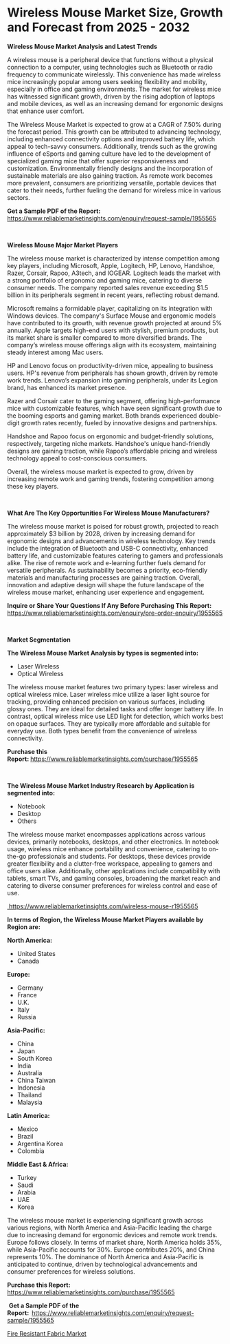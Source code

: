 <p><h1>Wireless Mouse Market Size, Growth and Forecast from 2025 - 2032</h1></p><p><strong>Wireless Mouse Market Analysis and Latest Trends</strong></p>
<p><p>A wireless mouse is a peripheral device that functions without a physical connection to a computer, using technologies such as Bluetooth or radio frequency to communicate wirelessly. This convenience has made wireless mice increasingly popular among users seeking flexibility and mobility, especially in office and gaming environments. The market for wireless mice has witnessed significant growth, driven by the rising adoption of laptops and mobile devices, as well as an increasing demand for ergonomic designs that enhance user comfort.</p><p>The Wireless Mouse Market is expected to grow at a CAGR of 7.50% during the forecast period. This growth can be attributed to advancing technology, including enhanced connectivity options and improved battery life, which appeal to tech-savvy consumers. Additionally, trends such as the growing influence of eSports and gaming culture have led to the development of specialized gaming mice that offer superior responsiveness and customization. Environmentally friendly designs and the incorporation of sustainable materials are also gaining traction. As remote work becomes more prevalent, consumers are prioritizing versatile, portable devices that cater to their needs, further fueling the demand for wireless mice in various sectors.</p></p>
<p><strong>Get a Sample PDF of the Report:&nbsp;</strong> <a href="https://www.reliablemarketinsights.com/enquiry/request-sample/1955565?utm_campaign=2232&utm_medium=2&utm_source=Github&utm_content=ia&utm_term=04042025&utm_id=wireless-mouse">https://www.reliablemarketinsights.com/enquiry/request-sample/1955565</a></p>
<p>&nbsp;</p>
<p><strong>Wireless Mouse Major Market Players</strong></p>
<p><p>The wireless mouse market is characterized by intense competition among key players, including Microsoft, Apple, Logitech, HP, Lenovo, Handshoe, Razer, Corsair, Rapoo, A3tech, and IOGEAR. Logitech leads the market with a strong portfolio of ergonomic and gaming mice, catering to diverse consumer needs. The company reported sales revenue exceeding $1.5 billion in its peripherals segment in recent years, reflecting robust demand.</p><p>Microsoft remains a formidable player, capitalizing on its integration with Windows devices. The company's Surface Mouse and ergonomic models have contributed to its growth, with revenue growth projected at around 5% annually. Apple targets high-end users with stylish, premium products, but its market share is smaller compared to more diversified brands. The company’s wireless mouse offerings align with its ecosystem, maintaining steady interest among Mac users.</p><p>HP and Lenovo focus on productivity-driven mice, appealing to business users. HP's revenue from peripherals has shown growth, driven by remote work trends. Lenovo’s expansion into gaming peripherals, under its Legion brand, has enhanced its market presence.</p><p>Razer and Corsair cater to the gaming segment, offering high-performance mice with customizable features, which have seen significant growth due to the booming esports and gaming market. Both brands experienced double-digit growth rates recently, fueled by innovative designs and partnerships.</p><p>Handshoe and Rapoo focus on ergonomic and budget-friendly solutions, respectively, targeting niche markets. Handshoe's unique hand-friendly designs are gaining traction, while Rapoo’s affordable pricing and wireless technology appeal to cost-conscious consumers.</p><p>Overall, the wireless mouse market is expected to grow, driven by increasing remote work and gaming trends, fostering competition among these key players.</p></p>
<p>&nbsp;</p>
<p><strong>What Are The Key Opportunities For Wireless Mouse Manufacturers?</strong></p>
<p><p>The wireless mouse market is poised for robust growth, projected to reach approximately $3 billion by 2028, driven by increasing demand for ergonomic designs and advancements in wireless technology. Key trends include the integration of Bluetooth and USB-C connectivity, enhanced battery life, and customizable features catering to gamers and professionals alike. The rise of remote work and e-learning further fuels demand for versatile peripherals. As sustainability becomes a priority, eco-friendly materials and manufacturing processes are gaining traction. Overall, innovation and adaptive design will shape the future landscape of the wireless mouse market, enhancing user experience and engagement.</p></p>
<p><strong>Inquire or Share Your Questions If Any Before Purchasing This Report:</strong> <a href="https://www.reliablemarketinsights.com/enquiry/pre-order-enquiry/1955565?utm_campaign=2232&utm_medium=2&utm_source=Github&utm_content=ia&utm_term=04042025&utm_id=wireless-mouse">https://www.reliablemarketinsights.com/enquiry/pre-order-enquiry/1955565</a></p>
<p>&nbsp;</p>
<p><strong>Market Segmentation</strong></p>
<p><strong>The Wireless Mouse Market Analysis by types is segmented into:</strong></p>
<p><ul><li>Laser Wireless</li><li>Optical Wireless</li></ul></p>
<p><p>The wireless mouse market features two primary types: laser wireless and optical wireless mice. Laser wireless mice utilize a laser light source for tracking, providing enhanced precision on various surfaces, including glossy ones. They are ideal for detailed tasks and offer longer battery life. In contrast, optical wireless mice use LED light for detection, which works best on opaque surfaces. They are typically more affordable and suitable for everyday use. Both types benefit from the convenience of wireless connectivity.</p></p>
<p><strong>Purchase this Report:&nbsp;</strong><a href="https://www.reliablemarketinsights.com/purchase/1955565?utm_campaign=2232&utm_medium=2&utm_source=Github&utm_content=ia&utm_term=04042025&utm_id=wireless-mouse">https://www.reliablemarketinsights.com/purchase/1955565</a></p>
<p>&nbsp;</p>
<p><strong>The Wireless Mouse Market Industry Research by Application is segmented into:</strong></p>
<p><ul><li>Notebook</li><li>Desktop</li><li>Others</li></ul></p>
<p><p>The wireless mouse market encompasses applications across various devices, primarily notebooks, desktops, and other electronics. In notebook usage, wireless mice enhance portability and convenience, catering to on-the-go professionals and students. For desktops, these devices provide greater flexibility and a clutter-free workspace, appealing to gamers and office users alike. Additionally, other applications include compatibility with tablets, smart TVs, and gaming consoles, broadening the market reach and catering to diverse consumer preferences for wireless control and ease of use.</p></p>
<p><a href="https://www.reliablemarketinsights.com/wireless-mouse-r1955565?utm_campaign=2232&utm_medium=2&utm_source=Github&utm_content=ia&utm_term=04042025&utm_id=wireless-mouse">&nbsp;https://www.reliablemarketinsights.com/wireless-mouse-r1955565</a></p>
<p><strong>In terms of Region, the Wireless Mouse Market Players available by Region are:</strong></p>
<p>
    <p> <strong> North America: </strong>
        <ul>
            <li>United States</li>
            <li>Canada</li>
        </ul>
        </p> 
    <p> <strong> Europe: </strong>
        <ul>
            <li>Germany</li>
            <li>France</li>
            <li>U.K.</li>
            <li>Italy</li>
            <li>Russia</li>
        </ul>
        </p> 
    <p> <strong> Asia-Pacific: </strong>
        <ul>
            <li>China</li>
            <li>Japan</li>
            <li>South Korea</li>
            <li>India</li>
            <li>Australia</li>
            <li>China Taiwan</li>
            <li>Indonesia</li>
            <li>Thailand</li>
            <li>Malaysia</li>
        </ul>
        </p> 
    <p> <strong> Latin America: </strong>
        <ul>
            <li>Mexico</li>
            <li>Brazil</li>
            <li>Argentina Korea</li>
            <li>Colombia</li>
        </ul>
        </p> 
    <p> <strong> Middle East & Africa: </strong>
        <ul>
            <li>Turkey</li>
            <li>Saudi</li>
            <li>Arabia</li>
            <li>UAE</li>
            <li>Korea</li>
        </ul>
    </p>
    </p>
<p><p>The wireless mouse market is experiencing significant growth across various regions, with North America and Asia-Pacific leading the charge due to increasing demand for ergonomic devices and remote work trends. Europe follows closely. In terms of market share, North America holds 35%, while Asia-Pacific accounts for 30%. Europe contributes 20%, and China represents 10%. The dominance of North America and Asia-Pacific is anticipated to continue, driven by technological advancements and consumer preferences for wireless solutions.</p></p>
<p><strong>Purchase this Report: </strong><a href="https://www.reliablemarketinsights.com/purchase/1955565?utm_campaign=2232&utm_medium=2&utm_source=Github&utm_content=ia&utm_term=04042025&utm_id=wireless-mouse">https://www.reliablemarketinsights.com/purchase/1955565</a></p>
<p>&nbsp;<strong>Get a Sample PDF of the Report:&nbsp;&nbsp;</strong><a href="https://www.reliablemarketinsights.com/enquiry/request-sample/1955565?utm_campaign=2232&utm_medium=2&utm_source=Github&utm_content=ia&utm_term=04042025&utm_id=wireless-mouse">https://www.reliablemarketinsights.com/enquiry/request-sample/1955565</a></p>
<p><strong></strong></p>
<p><p><a href="https://github.com/sca704osol/Market-Research-Report-List-1/blob/main/fire-resistant-fabric-market.md?utm_campaign=2232&utm_medium=2&utm_source=Github&utm_content=ia&utm_term=04042025&utm_id=wireless-mouse">Fire Resistant Fabric Market</a></p></p>
